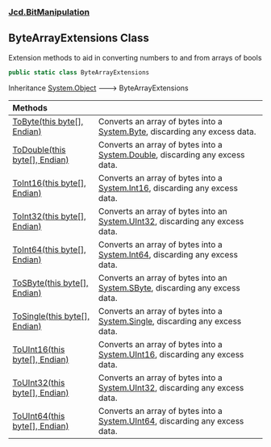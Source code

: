 ### [Jcd.BitManipulation](Jcd.BitManipulation.md 'Jcd.BitManipulation')

## ByteArrayExtensions Class

Extension methods to aid in converting numbers to and from arrays of bools

```csharp
public static class ByteArrayExtensions
```

Inheritance [System.Object](https://docs.microsoft.com/en-us/dotnet/api/System.Object 'System.Object') &#129106;
ByteArrayExtensions

| Methods                                                                                                                                                                                                                 |                                                                                                                                                            |
|:------------------------------------------------------------------------------------------------------------------------------------------------------------------------------------------------------------------------|:-----------------------------------------------------------------------------------------------------------------------------------------------------------|
| [ToByte(this byte[], Endian)](Jcd.BitManipulation.ByteArrayExtensions.ToByte(thisbyte[],Jcd.BitManipulation.Endian).md 'Jcd.BitManipulation.ByteArrayExtensions.ToByte(this byte[], Jcd.BitManipulation.Endian)')       | Converts an array of bytes into a [System.Byte](https://docs.microsoft.com/en-us/dotnet/api/System.Byte 'System.Byte'), discarding any excess data.        |
| [ToDouble(this byte[], Endian)](Jcd.BitManipulation.ByteArrayExtensions.ToDouble(thisbyte[],Jcd.BitManipulation.Endian).md 'Jcd.BitManipulation.ByteArrayExtensions.ToDouble(this byte[], Jcd.BitManipulation.Endian)') | Converts an array of bytes into a [System.Double](https://docs.microsoft.com/en-us/dotnet/api/System.Double 'System.Double'), discarding any excess data.  |
| [ToInt16(this byte[], Endian)](Jcd.BitManipulation.ByteArrayExtensions.ToInt16(thisbyte[],Jcd.BitManipulation.Endian).md 'Jcd.BitManipulation.ByteArrayExtensions.ToInt16(this byte[], Jcd.BitManipulation.Endian)')    | Converts an array of bytes into a [System.Int16](https://docs.microsoft.com/en-us/dotnet/api/System.Int16 'System.Int16'), discarding any excess data.     |
| [ToInt32(this byte[], Endian)](Jcd.BitManipulation.ByteArrayExtensions.ToInt32(thisbyte[],Jcd.BitManipulation.Endian).md 'Jcd.BitManipulation.ByteArrayExtensions.ToInt32(this byte[], Jcd.BitManipulation.Endian)')    | Converts an array of bytes into an [System.UInt32](https://docs.microsoft.com/en-us/dotnet/api/System.UInt32 'System.UInt32'), discarding any excess data. |
| [ToInt64(this byte[], Endian)](Jcd.BitManipulation.ByteArrayExtensions.ToInt64(thisbyte[],Jcd.BitManipulation.Endian).md 'Jcd.BitManipulation.ByteArrayExtensions.ToInt64(this byte[], Jcd.BitManipulation.Endian)')    | Converts an array of bytes into a [System.Int64](https://docs.microsoft.com/en-us/dotnet/api/System.Int64 'System.Int64'), discarding any excess data.     |
| [ToSByte(this byte[], Endian)](Jcd.BitManipulation.ByteArrayExtensions.ToSByte(thisbyte[],Jcd.BitManipulation.Endian).md 'Jcd.BitManipulation.ByteArrayExtensions.ToSByte(this byte[], Jcd.BitManipulation.Endian)')    | Converts an array of bytes into an [System.SByte](https://docs.microsoft.com/en-us/dotnet/api/System.SByte 'System.SByte'), discarding any excess data.    |
| [ToSingle(this byte[], Endian)](Jcd.BitManipulation.ByteArrayExtensions.ToSingle(thisbyte[],Jcd.BitManipulation.Endian).md 'Jcd.BitManipulation.ByteArrayExtensions.ToSingle(this byte[], Jcd.BitManipulation.Endian)') | Converts an array of bytes into a [System.Single](https://docs.microsoft.com/en-us/dotnet/api/System.Single 'System.Single'), discarding any excess data.  |
| [ToUInt16(this byte[], Endian)](Jcd.BitManipulation.ByteArrayExtensions.ToUInt16(thisbyte[],Jcd.BitManipulation.Endian).md 'Jcd.BitManipulation.ByteArrayExtensions.ToUInt16(this byte[], Jcd.BitManipulation.Endian)') | Converts an array of bytes into a [System.UInt16](https://docs.microsoft.com/en-us/dotnet/api/System.UInt16 'System.UInt16'), discarding any excess data.  |
| [ToUInt32(this byte[], Endian)](Jcd.BitManipulation.ByteArrayExtensions.ToUInt32(thisbyte[],Jcd.BitManipulation.Endian).md 'Jcd.BitManipulation.ByteArrayExtensions.ToUInt32(this byte[], Jcd.BitManipulation.Endian)') | Converts an array of bytes into a [System.UInt32](https://docs.microsoft.com/en-us/dotnet/api/System.UInt32 'System.UInt32'), discarding any excess data.  |
| [ToUInt64(this byte[], Endian)](Jcd.BitManipulation.ByteArrayExtensions.ToUInt64(thisbyte[],Jcd.BitManipulation.Endian).md 'Jcd.BitManipulation.ByteArrayExtensions.ToUInt64(this byte[], Jcd.BitManipulation.Endian)') | Converts an array of bytes into a [System.UInt64](https://docs.microsoft.com/en-us/dotnet/api/System.UInt64 'System.UInt64'), discarding any excess data.  |
